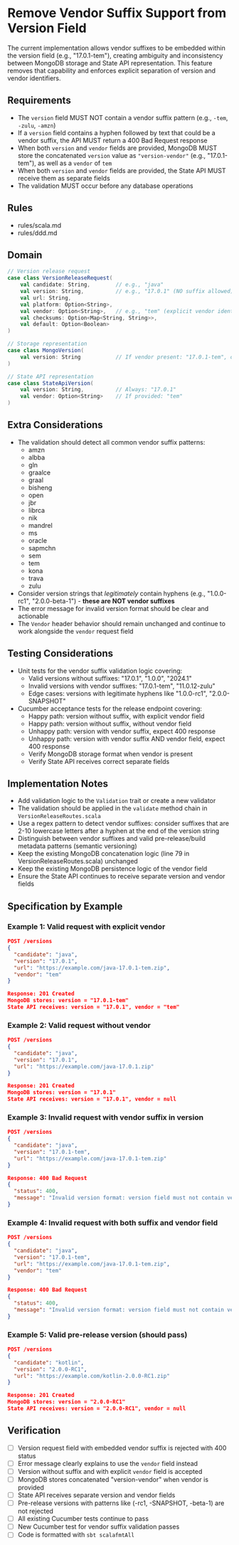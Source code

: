 # Remove Vendor Suffix Support from Version Field

The current implementation allows vendor suffixes to be embedded within the version field (e.g., "17.0.1-tem"), creating ambiguity and inconsistency between MongoDB storage and State API representation. This feature removes that capability and enforces explicit separation of version and vendor identifiers.

## Requirements

- The `version` field MUST NOT contain a vendor suffix pattern (e.g., `-tem`, `-zulu`, `-amzn`)
- If a `version` field contains a hyphen followed by text that could be a vendor suffix, the API MUST return a 400 Bad Request response
- When both `version` and `vendor` fields are provided, MongoDB MUST store the concatenated `version` value as `"version-vendor"` (e.g., "17.0.1-tem"), as well as a `vendor` of `tem`
- When both `version` and `vendor` fields are provided, the State API MUST receive them as separate fields
- The validation MUST occur before any database operations

## Rules

- rules/scala.md
- rules/ddd.md

## Domain

```scala
// Version release request
case class VersionReleaseRequest(
    val candidate: String,        // e.g., "java"
    val version: String,          // e.g., "17.0.1" (NO suffix allowed)
    val url: String,
    val platform: Option<String>,
    val vendor: Option<String>,   // e.g., "tem" (explicit vendor identifier)
    val checksums: Option<Map<String, String>>,
    val default: Option<Boolean>
)

// Storage representation
case class MongoVersion(
    val version: String           // If vendor present: "17.0.1-tem", otherwise: "17.0.1"
)

// State API representation
case class StateApiVersion(
    val version: String,          // Always: "17.0.1"
    val vendor: Option<String>    // If provided: "tem"
)
```

## Extra Considerations

- The validation should detect all common vendor suffix patterns:
  - amzn
  - albba
  - gln
  - graalce
  - graal
  - bisheng
  - open
  - jbr
  - librca
  - nik
  - mandrel
  - ms
  - oracle
  - sapmchn
  - sem
  - tem
  - kona
  - trava
  - zulu
- Consider version strings that _legitimately_ contain hyphens (e.g., "1.0.0-rc1", "2.0.0-beta-1") - **these are NOT vendor suffixes**
- The error message for invalid version format should be clear and actionable
- The `Vendor` header behavior should remain unchanged and continue to work alongside the `vendor` request field

## Testing Considerations

- Unit tests for the vendor suffix validation logic covering:
  - Valid versions without suffixes: "17.0.1", "1.0.0", "2024.1"
  - Invalid versions with vendor suffixes: "17.0.1-tem", "11.0.12-zulu"
  - Edge cases: versions with legitimate hyphens like "1.0.0-rc1", "2.0.0-SNAPSHOT"
- Cucumber acceptance tests for the release endpoint covering:
  - Happy path: version without suffix, with explicit vendor field
  - Happy path: version without suffix, without vendor field
  - Unhappy path: version with vendor suffix, expect 400 response
  - Unhappy path: version with vendor suffix AND vendor field, expect 400 response
  - Verify MongoDB storage format when vendor is present
  - Verify State API receives correct separate fields

## Implementation Notes

- Add validation logic to the `Validation` trait or create a new validator
- The validation should be applied in the `validate` method chain in `VersionReleaseRoutes.scala`
- Use a regex pattern to detect vendor suffixes: consider suffixes that are 2-10 lowercase letters after a hyphen at the end of the version string
- Distinguish between vendor suffixes and valid pre-release/build metadata patterns (semantic versioning)
- Keep the existing MongoDB concatenation logic (line 79 in VersionReleaseRoutes.scala) unchanged
- Keep the existing MongoDB persistence logic of the vendor field
- Ensure the State API continues to receive separate version and vendor fields

## Specification by Example

### Example 1: Valid request with explicit vendor
```json
POST /versions
{
  "candidate": "java",
  "version": "17.0.1",
  "url": "https://example.com/java-17.0.1-tem.zip",
  "vendor": "tem"
}

Response: 201 Created
MongoDB stores: version = "17.0.1-tem"
State API receives: version = "17.0.1", vendor = "tem"
```

### Example 2: Valid request without vendor
```json
POST /versions
{
  "candidate": "java",
  "version": "17.0.1",
  "url": "https://example.com/java-17.0.1.zip"
}

Response: 201 Created
MongoDB stores: version = "17.0.1"
State API receives: version = "17.0.1", vendor = null
```

### Example 3: Invalid request with vendor suffix in version
```json
POST /versions
{
  "candidate": "java",
  "version": "17.0.1-tem",
  "url": "https://example.com/java-17.0.1-tem.zip"
}

Response: 400 Bad Request
{
  "status": 400,
  "message": "Invalid version format: version field must not contain vendor suffix. Use the 'vendor' field instead."
}
```

### Example 4: Invalid request with both suffix and vendor field
```json
POST /versions
{
  "candidate": "java",
  "version": "17.0.1-tem",
  "url": "https://example.com/java-17.0.1-tem.zip",
  "vendor": "tem"
}

Response: 400 Bad Request
{
  "status": 400,
  "message": "Invalid version format: version field must not contain vendor suffix. Use the 'vendor' field instead."
}
```

### Example 5: Valid pre-release version (should pass)
```json
POST /versions
{
  "candidate": "kotlin",
  "version": "2.0.0-RC1",
  "url": "https://example.com/kotlin-2.0.0-RC1.zip"
}

Response: 201 Created
MongoDB stores: version = "2.0.0-RC1"
State API receives: version = "2.0.0-RC1", vendor = null
```

## Verification

- [ ] Version request field with embedded vendor suffix is rejected with 400 status
- [ ] Error message clearly explains to use the `vendor` field instead
- [ ] Version without suffix and with explicit `vendor` field is accepted
- [ ] MongoDB stores concatenated "version-vendor" when vendor is provided
- [ ] State API receives separate version and vendor fields
- [ ] Pre-release versions with patterns like (-rc1, -SNAPSHOT, -beta-1) are not rejected
- [ ] All existing Cucumber tests continue to pass
- [ ] New Cucumber test for vendor suffix validation passes
- [ ] Code is formatted with `sbt scalafmtAll`
